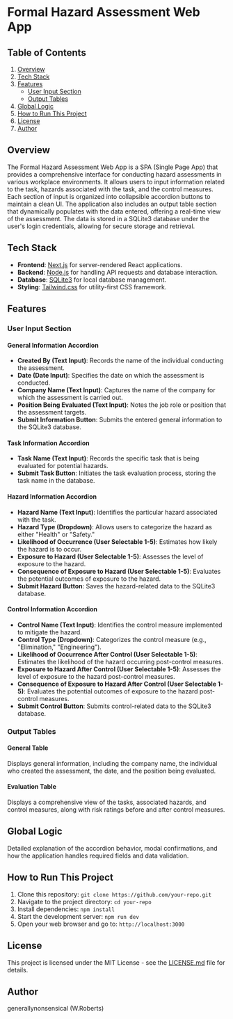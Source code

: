 # Formal Hazard Assessment Web App

## Table of Contents

1. [Overview](#overview)
2. [Tech Stack](#tech-stack)
3. [Features](#features)
   - [User Input Section](#user-input-section)
   - [Output Tables](#output-tables)
4. [Global Logic](#global-logic)
5. [How to Run This Project](#how-to-run-this-project)
6. [License](#license)
7. [Author](#author)

## Overview

The Formal Hazard Assessment Web App is a SPA (Single Page App) that provides a comprehensive interface for conducting hazard assessments in various workplace environments. It allows users to input information related to the task, hazards associated with the task, and the control measures. Each section of input is organized into collapsible accordion buttons to maintain a clean UI. The application also includes an output table section that dynamically populates with the data entered, offering a real-time view of the assessment. The data is stored in a SQLite3 database under the user's login credentials, allowing for secure storage and retrieval.

## Tech Stack

- **Frontend**: [Next.js](https://nextjs.org/) for server-rendered React applications.
- **Backend**: [Node.js](https://nodejs.org/en/) for handling API requests and database interaction.
- **Database**: [SQLite3](https://www.sqlite.org/index.html) for local database management.
- **Styling**: [Tailwind.css](https://tailwindcss.com/) for utility-first CSS framework.

## Features

### User Input Section

#### General Information Accordion

- **Created By (Text Input)**: Records the name of the individual conducting the assessment.
- **Date (Date Input)**: Specifies the date on which the assessment is conducted.
- **Company Name (Text Input)**: Captures the name of the company for which the assessment is carried out.
- **Position Being Evaluated (Text Input)**: Notes the job role or position that the assessment targets.
- **Submit Information Button**: Submits the entered general information to the SQLite3 database.

#### Task Information Accordion

- **Task Name (Text Input)**: Records the specific task that is being evaluated for potential hazards.
- **Submit Task Button**: Initiates the task evaluation process, storing the task name in the database.

#### Hazard Information Accordion

- **Hazard Name (Text Input)**: Identifies the particular hazard associated with the task.
- **Hazard Type (Dropdown)**: Allows users to categorize the hazard as either "Health" or "Safety."
- **Likelihood of Occurrence (User Selectable 1-5)**: Estimates how likely the hazard is to occur.
- **Exposure to Hazard (User Selectable 1-5)**: Assesses the level of exposure to the hazard.
- **Consequence of Exposure to Hazard (User Selectable 1-5)**: Evaluates the potential outcomes of exposure to the hazard.
- **Submit Hazard Button**: Saves the hazard-related data to the SQLite3 database.

#### Control Information Accordion

- **Control Name (Text Input)**: Identifies the control measure implemented to mitigate the hazard.
- **Control Type (Dropdown)**: Categorizes the control measure (e.g., "Elimination," "Engineering").
- **Likelihood of Occurrence After Control (User Selectable 1-5)**: Estimates the likelihood of the hazard occurring post-control measures.
- **Exposure to Hazard After Control (User Selectable 1-5)**: Assesses the level of exposure to the hazard post-control measures.
- **Consequence of Exposure to Hazard After Control (User Selectable 1-5)**: Evaluates the potential outcomes of exposure to the hazard post-control measures.
- **Submit Control Button**: Submits control-related data to the SQLite3 database.

### Output Tables

#### General Table

Displays general information, including the company name, the individual who created the assessment, the date, and the position being evaluated.

#### Evaluation Table

Displays a comprehensive view of the tasks, associated hazards, and control measures, along with risk ratings before and after control measures.

## Global Logic

Detailed explanation of the accordion behavior, modal confirmations, and how the application handles required fields and data validation.

## How to Run This Project

1. Clone this repository: `git clone https://github.com/your-repo.git`
2. Navigate to the project directory: `cd your-repo`
3. Install dependencies: `npm install`
4. Start the development server: `npm run dev`
5. Open your web browser and go to: `http://localhost:3000`

## License

This project is licensed under the MIT License - see the [LICENSE.md](LICENSE.md) file for details.

## Author

generallynonsensical (W.Roberts)
